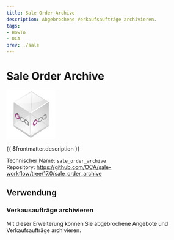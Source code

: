 ```yaml
---
title: Sale Order Archive
description: Abgebrochene Verkaufsaufträge archivieren.
tags:
- HowTo
- OCA
prev: ./sale
---
```

# Sale Order Archive
![icon_oca_app](attachments/icon_oca_app.png)

{{ $frontmatter.description }}

Technischer Name: `sale_order_archive`\
Repository: <https://github.com/OCA/sale-workflow/tree/17.0/sale_order_archive>

## Verwendung

### Verkausaufträge archivieren

Mit dieser Erweiterung können Sie abgebrochene Angebote und Verkaufsaufträge archivieren.
